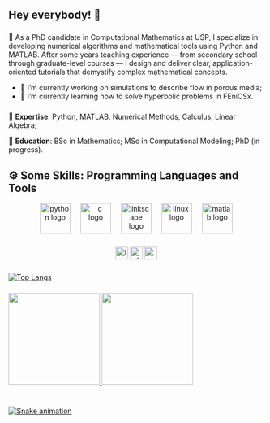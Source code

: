 ## Hey everybody! 👋

###

📌 As a PhD candidate in Computational Mathematics at USP, I specialize in developing numerical algorithms and mathematical tools using Python and MATLAB. After some years teaching experience — from secondary school through graduate-level courses — I design and deliver clear, application-oriented tutorials that demystify complex mathematical concepts.

- 🔭 I’m currently working on simulations to describe flow in porous media;
- 🌱 I’m currently learning how to solve hyperbolic problems in FEniCSx.

###

🔹 **Expertise**: Python, MATLAB, Numerical Methods, Calculus, Linear Algebra;

🔹 **Education**: BSc in Mathematics; MSc in Computational Modeling; PhD (in progress).

## ⚙️ Some Skills: Programming Languages and Tools

<div align="center">
  <img src="https://cdn.jsdelivr.net/gh/devicons/devicon/icons/python/python-original.svg" height="60" alt="python logo"  />
  <img width="12" />
  <img src="https://cdn.jsdelivr.net/gh/devicons/devicon/icons/c/c-original.svg" height="60" alt="c logo"  />
  <img width="12" />
  <img src="https://cdn.jsdelivr.net/gh/devicons/devicon/icons/inkscape/inkscape-original.svg" height="60" alt="inkscape logo"  />
  <img width="12" />
  <img src="https://cdn.jsdelivr.net/gh/devicons/devicon/icons/linux/linux-original.svg" height="60" alt="linux logo"  />
  <img width="12" />
  <img src="https://cdn.jsdelivr.net/gh/devicons/devicon/icons/matlab/matlab-original.svg" height="60" alt="matlab logo"  />
</div>

###

<div align="center">
  <img src="https://img.shields.io/static/v1?message=Instagram&logo=instagram&label=&color=E4405F&logoColor=white&labelColor=&style=for-the-badge" height="25" alt="instagram logo"  />
  <img src="https://img.shields.io/static/v1?message=Whatsapp&logo=whatsapp&label=&color=25D366&logoColor=white&labelColor=&style=for-the-badge" height="25" alt="whatsapp logo"  />
  <img src="https://img.shields.io/static/v1?message=Gmail&logo=gmail&label=&color=D14836&logoColor=white&labelColor=&style=for-the-badge" height="25" alt="gmail logo"  />
</div>

###

[![Top Langs](https://github-readme-stats.vercel.app/api/top-langs/?username=Uebert&layout=donut)](https://github.com/Uebert/github-readme-stats)

###

<div>
  <a href="https://beacons.ai/Uebert">
  <img height="180em" src="https://github-readme-stats.vercel.app/api?username=Uebert&show_icons=true&include_all_commits=true&count_private=true&theme=dark&locale=en" />
  <img height="180em" src="https://github-readme-stats.vercel.app/api/top-langs/?username=Uebert&locale=en&layout=compact&langs_count=16&theme=dark" />
</div>

<!--
###

<picture>
  <source media="(prefers-color-scheme: dark)" srcset="https://raw.githubusercontent.com/Uebert/Uebert/output/pacman-contribution-graph-dark.svg">
  <source media="(prefers-color-scheme: light)" srcset="https://raw.githubusercontent.com/Uebert/Uebert/output/pacman-contribution-graph.svg">
  <img alt="pacman contribution graph" src="https://raw.githubusercontent.com/Uebert/Uebert/output/pacman-contribution-graph.svg">
</picture>

###
-->

###

<br clear="both">

<img src="https://raw.githubusercontent.com/Uebert/Uebert/output/snake.svg" alt="Snake animation" />

###
